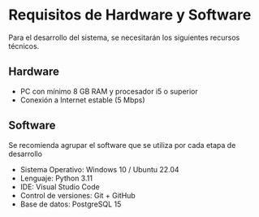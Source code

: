 # Requisitos de Hardware y Software
Para el desarrollo del sistema, se necesitarán los siguientes recursos técnicos.

## Hardware
- PC con mínimo 8 GB RAM y procesador i5 o superior
- Conexión a Internet estable (5 Mbps)

## Software
Se recomienda agrupar el software que se utiliza por cada etapa de desarrollo
- Sistema Operativo: Windows 10 / Ubuntu 22.04
- Lenguaje: Python 3.11
- IDE: Visual Studio Code
- Control de versiones: Git + GitHub
- Base de datos: PostgreSQL 15
